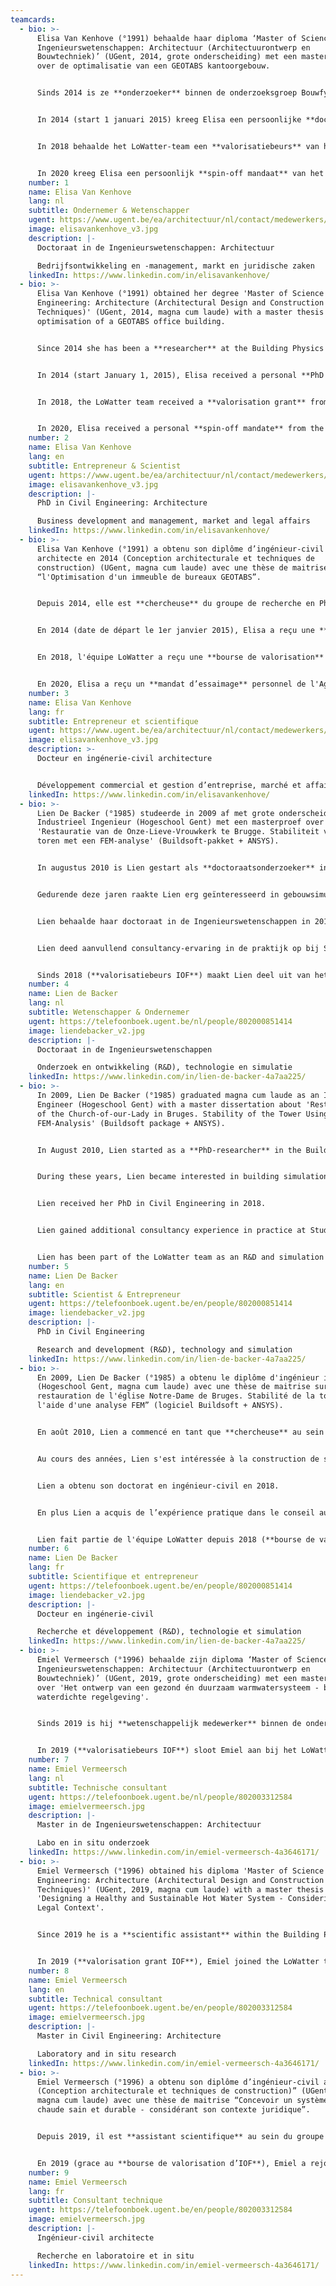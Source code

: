 ```yaml
---
teamcards:
  - bio: >-
      Elisa Van Kenhove (°1991) behaalde haar diploma ‘Master of Science in de
      Ingenieurswetenschappen: Architectuur (Architectuurontwerp en
      Bouwtechniek)’ (UGent, 2014, grote onderscheiding) met een masterthesis
      over de optimalisatie van een GEOTABS kantoorgebouw.


      Sinds 2014 is ze **onderzoeker** binnen de onderzoeksgroep Bouwfysica van de UGent, met als voornaamste topics technische installaties in gebouwen, energiegebruik in woningen en renovatie van beschermd erfgoed. Daarnaast voert ze onderwijstaken uit.


      In 2014 (start 1 januari 2015) kreeg Elisa een persoonlijke **doctoraatsbeurs** van het agentschap voor Innovatie door Wetenschap en Technologie (IWT/VLAIO) op het onderwerp ‘Gekoppelde thermohydraulische en biologische modellering van Legionella pneumophila besmetting in sanitair warmwatersystemen’. Dit doctoraat had als doel een simulatiemodel te ontwikkelen dat toelaat het infectierisico door Legionella pneumophila te onderzoeken in de ontwerpfase van sanitair warmwatersystemen en de effectiviteit van desinfectietechnieken op een geïnfecteerd systeem te testen. Dit model diende als basis voor het evalueren van veelgebruikte sanitair warmwaterinstallaties en hun energiezuinige alternatieven om zo tot nieuwe ‘best practice’ richtlijnen te komen. In 2018 behaalde Elisa haar doctoraat in de Ingenieurswetenschappen: Architectuur.


      In 2018 behaalde het LoWatter-team een **valorisatiebeurs** van het IOF (UGent) om het onderzoek verricht tijdens Elisa haar doctoraat te valoriseren.


      In 2020 kreeg Elisa een persoonlijk **spin-off mandaat** van het Vlaams Agentschap Innoveren en Ondernemen (VLAIO) ter voorbereiding op het oprichten van een spin-off bedrijf.
    number: 1
    name: Elisa Van Kenhove
    lang: nl
    subtitle: Ondernemer & Wetenschapper
    ugent: https://www.ugent.be/ea/architectuur/nl/contact/medewerkers/elisa-van-kenhove
    image: elisavankenhove_v3.jpg
    description: |-
      Doctoraat in de Ingenieurswetenschappen: Architectuur

      Bedrijfsontwikkeling en -management, markt en juridische zaken
    linkedIn: https://www.linkedin.com/in/elisavankenhove/
  - bio: >-
      Elisa Van Kenhove (°1991) obtained her degree 'Master of Science in
      Engineering: Architecture (Architectural Design and Construction
      Techniques)' (UGent, 2014, magna cum laude) with a master thesis on the
      optimisation of a GEOTABS office building.


      Since 2014 she has been a **researcher** at the Building Physics research group of Ghent University, with her main topics being technical installations in buildings, energy use in homes and renovation of protected heritage. She also carries out teaching tasks.


      In 2014 (start January 1, 2015), Elisa received a personal **PhD grant** from the Agency for Innovation by Science and Technology (IWT/VLAIO) on the topic 'Thermohydraulic and Biologic Modeling of Legionella Pneumophila Proliferation in Domestic Hot Water Systems'. The aim of this PhD was to develop a simulation model that allows to investigate the infection risk by Legionella pneumophila in the design phase of domestic hot water systems and to test the effectiveness of disinfection techniques on an infected system. This model served as a basis for evaluating commonly used sanitary hot water installations and their energy-efficient alternatives in order to arrive at new 'best practice' guidelines. In 2018, Elisa obtained her PhD in Civil Engineering: Architecture.


      In 2018, the LoWatter team received a **valorisation grant** from the IOF (UGent) to valorise the Legionella research carried out at UGent.


      In 2020, Elisa received a personal **spin-off mandate** from the Flemish Agency for Innovation and Entrepreneurship (VLAIO) in preparation for setting up a spin-off company.
    number: 2
    name: Elisa Van Kenhove
    lang: en
    subtitle: Entrepreneur & Scientist
    ugent: https://www.ugent.be/ea/architectuur/nl/contact/medewerkers/elisa-van-kenhove
    image: elisavankenhove_v3.jpg
    description: |-
      PhD in Civil Engineering: Architecture

      Business development and management, market and legal affairs
    linkedIn: https://www.linkedin.com/in/elisavankenhove/
  - bio: >-
      Elisa Van Kenhove (°1991) a obtenu son diplôme d’ingénieur-civil
      architecte en 2014 (Conception architecturale et techniques de
      construction) (UGent, magna cum laude) avec une thèse de maitrise sur
      “l'Optimisation d'un immeuble de bureaux GEOTABS”.


      Depuis 2014, elle est **chercheuse** du groupe de recherche en Physique du bâtiment de l’UGent, ses principaux sujets étant les installations techniques du bâtiment, l’utilisation d'énergie des maisons et la rénovation du patrimoine immobilier. Elle effectue également des missions d'enseignement.


      En 2014 (date de départ le 1er janvier 2015), Elisa a reçu une **bourse de doctorat** personnelle de l’Institut de science et technologie de l'Agence flamande d'innovation et d’entreprenariat (IWT/VLAIO) sur le thème “Modélisation thermohydraulique et biologique de la prolifération de Légionnella pneumophila dans l'eau chaude des systèmes sanitaires”. L'objectif de ce doctorat était de développer un modèle de simulation permettant d'étudier le risque d'infection par Légionnella pneumophila dans la phase de conception de systèmes d'eau chaude sanitaire et de tester l'efficacité des techniques de désinfection sur un système infecté. Ce modèle a servi de base à l'évaluation des installations d'eau chaude sanitaire couramment utilisées et leurs alternatives écologiques afin d'arriver à de nouvelles lignes directrices sur les “meilleures pratiques”. En 2018, Elisa a obtenu son doctorat en ingénieur-civil architecture.


      En 2018, l'équipe LoWatter a reçu une **bourse de valorisation** de l'IOF Advanced (fonds de recherche industriel de l’UGent) pour valoriser les recherches Légionnella menées à l'UGent.


      En 2020, Elisa a reçu un **mandat d’essaimage** personnel de l'Agence flamande d'innovation et d'entrepreneuriat (VLAIO) en vue de l’essaimage.
    number: 3
    name: Elisa Van Kenhove
    lang: fr
    subtitle: Entrepreneur et scientifique
    ugent: https://www.ugent.be/ea/architectuur/nl/contact/medewerkers/elisa-van-kenhove
    image: elisavankenhove_v3.jpg
    description: >-
      Docteur en ingénerie-civil architecture


      Développement commercial et gestion d’entreprise, marché et affaires juridiques
    linkedIn: https://www.linkedin.com/in/elisavankenhove/
  - bio: >-
      Lien De Backer (°1985) studeerde in 2009 af met grote onderscheiding als
      Industrieel Ingenieur (Hogeschool Gent) met een masterproef over
      'Restauratie van de Onze-Lieve-Vrouwkerk te Brugge. Stabiliteit van de
      toren met een FEM-analyse' (Buildsoft-pakket + ANSYS).


      In augustus 2010 is Lien gestart als **doctoraatsonderzoeker** in de onderzoeksgroep Bouwfysica (UGent). Van 2010-2013 was Lien betrokken bij het onderzoeksproject 'Strategieën voor vochtmodellering van historische gebouwen om de schaderisico's te beheersen'. Dit werk was onderdeel van een FWO-project dat zich toelegt op de ontwikkeling van een simulatiestrategie om de relatie tussen buiten- en binnenklimaat, gebouwschil en HVAC-ontwerp in historische gebouwen te analyseren en om mogelijke schaderisico's voor het cultureel erfgoed te evalueren.


      Gedurende deze jaren raakte Lien erg geïnteresseerd in gebouwsimulaties (met bijvoorbeeld: TRNSYS, Modelica, Energyplus, Matlab). Het ontwikkelen en gebruiken van simulatietools om specifieke cases uit de praktijk te modelleren en verbeteren is wat haar het meest aanspreekt.


      Lien behaalde haar doctoraat in de Ingenieurswetenschappen in 2018.


      Lien deed aanvullend consultancy-ervaring in de praktijk op bij Studiebureau Boydens waar ze gewerkt heeft als simulatie-expert.


      Sinds 2018 (**valorisatiebeurs IOF**) maakt Lien deel uit van het LoWatter-team als R&D en simulatie-expert.
    number: 4
    name: Lien de Backer
    lang: nl
    subtitle: Wetenschapper & Ondernemer
    ugent: https://telefoonboek.ugent.be/nl/people/802000851414
    image: liendebacker_v2.jpg
    description: |-
      Doctoraat in de Ingenieurswetenschappen

      Onderzoek en ontwikkeling (R&D), technologie en simulatie
    linkedIn: https://www.linkedin.com/in/lien-de-backer-4a7aa225/
  - bio: >-
      In 2009, Lien De Backer (°1985) graduated magna cum laude as an Industrial
      Engineer (Hogeschool Gent) with a master dissertation about 'Restoration
      of the Church-of-our-Lady in Bruges. Stability of the Tower Using an
      FEM-Analysis' (Buildsoft package + ANSYS).


      In August 2010, Lien started as a **PhD-researcher** in the Building Physics research group (UGent). From 2010-2013, she was involved in the research project 'Strategies for Moisture Modelling of Historical Buildings in order to Control Damage Risks'. This work was part of a FWO-project dedicated to the development of a simulation strategy to analyse the interrelation between outdoor and indoor climate, building envelope and HVAC-design in historical buildings and to evaluate possible damage risks to the cultural heritage.


      During these years, Lien became interested in building simulations (for example with: TRNSYS, Modelica, Energyplus, Matlab). Developing and using simulation tools to model and improve specific cases from practice is what appeals to her the most.


      Lien received her PhD in Civil Engineering in 2018.


      Lien gained additional consultancy experience in practice at Studiebureau Boydens where she worked as a simulation expert.


      Lien has been part of the LoWatter team as an R&D and simulation expert since 2018 (**valorisation grant IOF**).
    number: 5
    name: Lien De Backer
    lang: en
    subtitle: Scientist & Entrepreneur
    ugent: https://telefoonboek.ugent.be/en/people/802000851414
    image: liendebacker_v2.jpg
    description: |-
      PhD in Civil Engineering

      Research and development (R&D), technology and simulation
    linkedIn: https://www.linkedin.com/in/lien-de-backer-4a7aa225/
  - bio: >-
      En 2009, Lien De Backer (°1985) a obtenu le diplôme d'ingénieur industriel
      (Hogeschool Gent, magna cum laude) avec une thèse de maitrise sur “La
      restauration de l'église Notre-Dame de Bruges. Stabilité de la tour à
      l'aide d'une analyse FEM” (logiciel Buildsoft + ANSYS).


      En août 2010, Lien a commencé en tant que **chercheuse** au sein du groupe de recherche en Physique du bâtiment (UGent). De 2010 à 2013, elle a participé au projet de recherche “Stratégies de modélisation de l'humidité des bâtiments historiques afin de contrôler les risques de dommages”. Ce travail faisait partie d'un projet FWO (Fonds flamand de la recherche scientifique) dédié au développement de stratégie de simulation à fin d’analyser l'interrelation entre le climat extérieur et intérieur, l'enveloppe du bâtiment et la conception CVC (Climatisation, ventilation, chauffage) dans des bâtiments historiques et à fin d’évaluer les risques possibles de dommages au patrimoine culturel.


      Au cours des années, Lien s'est intéressée à la construction de simulations (en utilisant TRNSYS, Modelica, Energyplus, Matlab e.a.). Ce qui lui attire le plus est le développement et l’usage d’outils de simulation pour modéliser et améliorer des cas spécifiques à partir de la pratique.


      Lien a obtenu son doctorat en ingénieur-civil en 2018.


      En plus Lien a acquis de l’expérience pratique dans le conseil au sein du Bureau d'études Boydens où elle a travaillé comme expert en simulation.


      Lien fait partie de l'équipe LoWatter depuis 2018 (**bourse de valorisation IOF**) en tant qu'expert R&D et simulation.
    number: 6
    name: Lien De Backer
    lang: fr
    subtitle: Scientifique et entrepreneur
    ugent: https://telefoonboek.ugent.be/en/people/802000851414
    image: liendebacker_v2.jpg
    description: |-
      Docteur en ingénerie-civil

      Recherche et développement (R&D), technologie et simulation
    linkedIn: https://www.linkedin.com/in/lien-de-backer-4a7aa225/
  - bio: >-
      Emiel Vermeersch (°1996) behaalde zijn diploma ‘Master of Science in de
      Ingenieurswetenschappen: Architectuur (Architectuurontwerp en
      Bouwtechniek)’ (UGent, 2019, grote onderscheiding) met een masterthesis
      over 'Het ontwerp van een gezond én duurzaam warmwatersysteem - binnen een
      waterdichte regelgeving'.


      Sinds 2019 is hij **wetenschappelijk medewerker** binnen de onderzoeksgroep Bouwfysica van de UGent, met als voornaamste focus het ontwerp en de opbouw van een Legionella proefopstelling. Daarenboven helpt hij mee met het opvolgen van monitoringcampagnes en desinfectiestrategieën in met Legionella geïnfecteerde gebouwen.


      In 2019 (**valorisatiebeurs IOF**) sloot Emiel aan bij het LoWatter-team als technische expert.
    number: 7
    name: Emiel Vermeersch
    lang: nl
    subtitle: Technische consultant
    ugent: https://telefoonboek.ugent.be/nl/people/802003312584
    image: emielvermeersch.jpg
    description: |-
      Master in de Ingenieurswetenschappen: Architectuur

      Labo en in situ onderzoek
    linkedIn: https://www.linkedin.com/in/emiel-vermeersch-4a3646171/
  - bio: >-
      Emiel Vermeersch (°1996) obtained his diploma 'Master of Science in
      Engineering: Architecture (Architectural Design and Construction
      Techniques)' (UGent, 2019, magna cum laude) with a master thesis on
      'Designing a Healthy and Sustainable Hot Water System - Considering its
      Legal Context'.


      Since 2019 he is a **scientific assistant** within the Building Physics research group of Ghent University, with the main focus being the design and construction of a Legionella test set-up. In addition, he helps to follow up monitoring campaigns and disinfection strategies in buildings infected with Legionella.


      In 2019 (**valorisation grant IOF**), Emiel joined the LoWatter team as a technical expert.
    number: 8
    name: Emiel Vermeersch
    lang: en
    subtitle: Technical consultant
    ugent: https://telefoonboek.ugent.be/en/people/802003312584
    image: emielvermeersch.jpg
    description: |-
      Master in Civil Engineering: Architecture

      Laboratory and in situ research
    linkedIn: https://www.linkedin.com/in/emiel-vermeersch-4a3646171/
  - bio: >-
      Emiel Vermeersch (°1996) a obtenu son diplôme d’ingénieur-civil architecte
      (Conception architecturale et techniques de construction)” (UGent, 2019,
      magna cum laude) avec une thèse de maitrise “Concevoir un système d'eau
      chaude sain et durable - considérant son contexte juridique”.


      Depuis 2019, il est **assistant scientifique** au sein du groupe de recherche en Physique du bâtiment de l'UGent, avec pour objectif principal la conception et la construction d'une installation de test Légionnella. De plus, il participe au suivi des campagnes de surveillance et des stratégies de désinfection dans des bâtiments infectés par la Légionnella.


      En 2019 (grace au **bourse de valorisation d’IOF**), Emiel a rejoint l'équipe LoWatter en tant qu'expert technique.
    number: 9
    name: Emiel Vermeersch
    lang: fr
    subtitle: Consultant technique
    ugent: https://telefoonboek.ugent.be/en/people/802003312584
    image: emielvermeersch.jpg
    description: |-
      Ingénieur-civil architecte

      Recherche en laboratoire et in situ
    linkedIn: https://www.linkedin.com/in/emiel-vermeersch-4a3646171/
---
```

